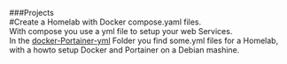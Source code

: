 ###Projects<br>
#Create a Homelab with Docker compose.yaml files.<br>
With compose you use a yml file to setup your web Services.<br>
In the <a href="https://github.com/ElwinEhlers/docker-Portainer-yml">docker-Portainer-yml</a> Folder you find some.yml files for a Homelab,<br>
with a howto setup Docker and Portainer on a Debian mashine.

